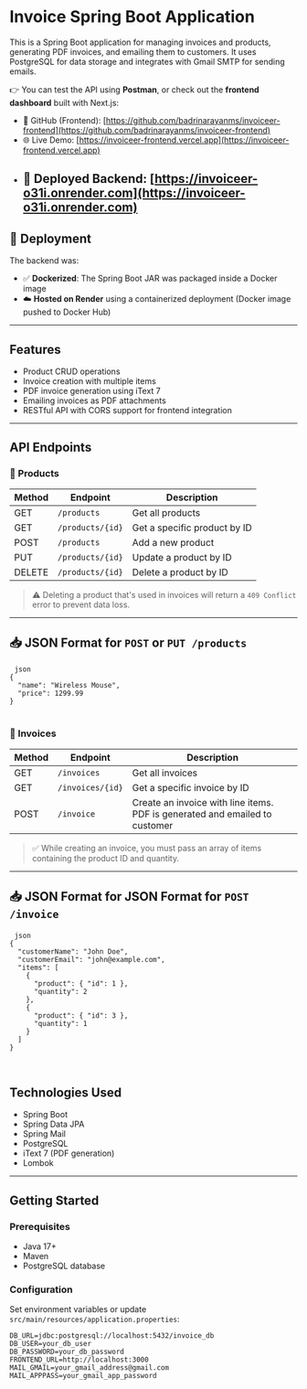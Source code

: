 # Invoice Spring Boot Application

This is a Spring Boot application for managing invoices and products, generating PDF invoices, and emailing them to customers. It uses PostgreSQL for data storage and integrates with Gmail SMTP for sending emails.

👉 You can test the API using **Postman**, or check out the **frontend dashboard** built with Next.js:
- 🔗 GitHub (Frontend): [https://github.com/badrinarayanms/invoiceer-frontend](https://github.com/badrinarayanms/invoiceer-frontend)
- 🌐 Live Demo: [https://invoiceer-frontend.vercel.app](https://invoiceer-frontend.vercel.app)
- 🚀 Deployed Backend: [https://invoiceer-o31i.onrender.com](https://invoiceer-o31i.onrender.com)
  ---

## 🚀 Deployment

The backend was:
- ✅ **Dockerized**: The Spring Boot JAR was packaged inside a Docker image
- ☁️ **Hosted on Render** using a containerized deployment (Docker image pushed to Docker Hub)



---

## Features

- Product CRUD operations
- Invoice creation with multiple items
- PDF invoice generation using iText 7
- Emailing invoices as PDF attachments
- RESTful API with CORS support for frontend integration

---

## API Endpoints

### 🔹 Products

| Method | Endpoint             | Description                         |
|--------|----------------------|-------------------------------------|
| GET    | `/products`          | Get all products                    |
| GET    | `/products/{id}`     | Get a specific product by ID        |
| POST   | `/products`          | Add a new product                   |
| PUT    | `/products/{id}`     | Update a product by ID              |
| DELETE | `/products/{id}`     | Delete a product by ID              |

> ⚠️ Deleting a product that's used in invoices will return a `409 Conflict` error to prevent data loss.

---
## 📥 JSON Format for `POST` or `PUT /products`


<pre> <code>json
{
  "name": "Wireless Mouse",
  "price": 1299.99
}
</code> </pre>

### 🔹 Invoices

| Method | Endpoint             | Description                            |
|--------|----------------------|----------------------------------------|
| GET    | `/invoices`          | Get all invoices                       |
| GET    | `/invoices/{id}`     | Get a specific invoice by ID           |
| POST   | `/invoice`           | Create an invoice with line items. PDF is generated and emailed to customer |

> ✅ While creating an invoice, you must pass an array of items containing the product ID and quantity.

---
## 📥 JSON Format for JSON Format for `POST /invoice`


<pre> <code>json
{
  "customerName": "John Doe",
  "customerEmail": "john@example.com",
  "items": [
    {
      "product": { "id": 1 },
      "quantity": 2
    },
    {
      "product": { "id": 3 },
      "quantity": 1
    }
  ]
}

</code> </pre>

## Technologies Used

- Spring Boot
- Spring Data JPA
- Spring Mail
- PostgreSQL
- iText 7 (PDF generation)
- Lombok

---

## Getting Started

### Prerequisites

- Java 17+
- Maven
- PostgreSQL database

### Configuration

Set environment variables or update `src/main/resources/application.properties`:

```properties
DB_URL=jdbc:postgresql://localhost:5432/invoice_db
DB_USER=your_db_user
DB_PASSWORD=your_db_password
FRONTEND_URL=http://localhost:3000
MAIL_GMAIL=your_gmail_address@gmail.com
MAIL_APPPASS=your_gmail_app_password
